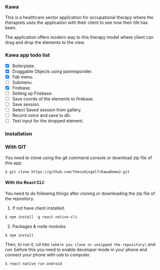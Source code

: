### Kawa

This is a healthcare sector application for occupational therapy where
the therapists uses the application with their client to see how their 
life has been.

The application offers modern way to this therapy model where client can
drag and drop the elements to the view.

### Kawa app todo list

- [x] Boilerplate.
- [x] Draggable Objects using panresponder.
- [x] Fab menu.
- [ ] Submenu.
- [x] Firebase.
- [ ] Setting up Firebase.
- [ ] Save coords of the elements to firebase.
- [ ] Save session.
- [ ] Select Saved session from gallery.
- [ ] Record voice and save to db.
- [ ] Text input for the dropped element.

### Installation

### With GIT

You need to clone using the git command console or download zip file of this app.

```Command console
$ git clone https://github.com/thecodingelf/KawaDemo2.git
```

#### With the React CLI:

You need to do following things after cloning or downloading the zip file of the repository.


1. If not have client installed.
```Node.js Command console 
$ npm install -g react-native-cli
```
2. Packages & node modules
```Node.js Command console
$ npm install
```

Then, to run it, cd into `(where you clone or unzipped the repository)` and run:
before this you need to enable developer mode in your phone and connect your phone
with usb to computer.

```Node.js Command console.
$ react-native run-android
```